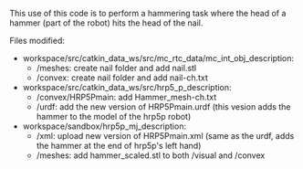 This use of this code is to perform a hammering task where the head of a hammer (part of the robot) hits the head of the nail. 

Files modified:
- workspace/src/catkin_data_ws/src/mc_rtc_data/mc_int_obj_description:
  - /meshes: create nail folder and add nail.stl
  - /convex: create nail folder and add nail-ch.txt
- workspace/src/catkin_data_ws/src/hrp5_p_description:
  - /convex/HRP5Pmain: add Hammer_mesh-ch.txt
  - /urdf: add the new version of HRP5Pmain.urdf (this vesion adds the hammer to the model of the hrp5p robot)
- workspace/sandbox/hrp5p_mj_description:
  - /xml: upload new version of HRP5Pmain.xml (same as the urdf, adds the hammer at the end of hrp5p's left hand)
  - /meshes: add hammer_scaled.stl to both /visual and /convex  
